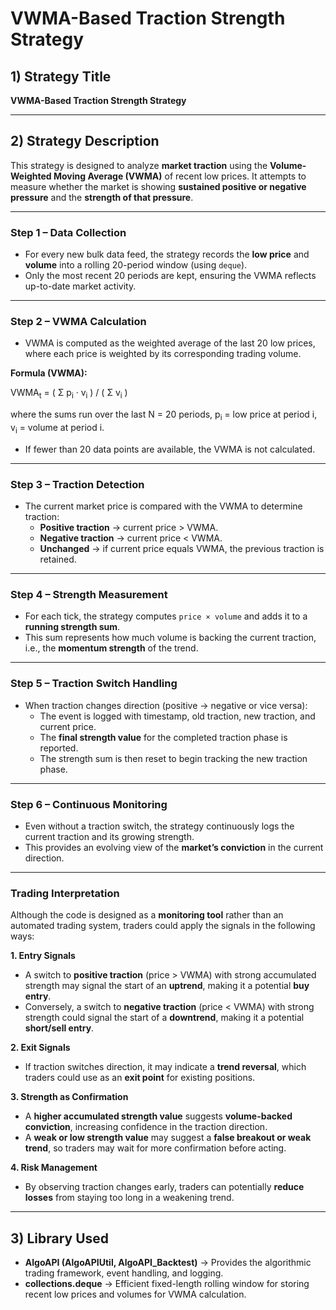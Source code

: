 # VWMA-Based Traction Strength Strategy

## 1) Strategy Title
**VWMA-Based Traction Strength Strategy**

---

## 2) Strategy Description

This strategy is designed to analyze **market traction** using the **Volume-Weighted Moving Average (VWMA)** of recent low prices. It attempts to measure whether the market is showing **sustained positive or negative pressure** and the **strength of that pressure**.

---

### Step 1 – Data Collection
- For every new bulk data feed, the strategy records the **low price** and **volume** into a rolling 20-period window (using `deque`).  
- Only the most recent 20 periods are kept, ensuring the VWMA reflects up-to-date market activity.  

---

### Step 2 – VWMA Calculation
- VWMA is computed as the weighted average of the last 20 low prices, where each price is weighted by its corresponding trading volume.  

**Formula (VWMA):**

VWMA<sub>t</sub> = ( Σ p<sub>i</sub> · v<sub>i</sub> ) / ( Σ v<sub>i</sub> )

where the sums run over the last N = 20 periods,
p<sub>i</sub> = low price at period i, v<sub>i</sub> = volume at period i.


- If fewer than 20 data points are available, the VWMA is not calculated.  

---

### Step 3 – Traction Detection
- The current market price is compared with the VWMA to determine traction:  
  - **Positive traction** → current price > VWMA.  
  - **Negative traction** → current price < VWMA.  
  - **Unchanged** → if current price equals VWMA, the previous traction is retained.  

---

### Step 4 – Strength Measurement
- For each tick, the strategy computes `price × volume` and adds it to a **running strength sum**.  
- This sum represents how much volume is backing the current traction, i.e., the **momentum strength** of the trend.  

---

### Step 5 – Traction Switch Handling
- When traction changes direction (positive → negative or vice versa):  
  - The event is logged with timestamp, old traction, new traction, and current price.  
  - The **final strength value** for the completed traction phase is reported.  
  - The strength sum is then reset to begin tracking the new traction phase.  

---

### Step 6 – Continuous Monitoring
- Even without a traction switch, the strategy continuously logs the current traction and its growing strength.  
- This provides an evolving view of the **market’s conviction** in the current direction.  

---

### Trading Interpretation
Although the code is designed as a **monitoring tool** rather than an automated trading system, traders could apply the signals in the following ways:  

**1. Entry Signals**  
- A switch to **positive traction** (price > VWMA) with strong accumulated strength may signal the start of an **uptrend**, making it a potential **buy entry**.  
- Conversely, a switch to **negative traction** (price < VWMA) with strong strength could signal the start of a **downtrend**, making it a potential **short/sell entry**.  

**2. Exit Signals**  
- If traction switches direction, it may indicate a **trend reversal**, which traders could use as an **exit point** for existing positions.  

**3. Strength as Confirmation**  
- A **higher accumulated strength value** suggests **volume-backed conviction**, increasing confidence in the traction direction.  
- A **weak or low strength value** may suggest a **false breakout or weak trend**, so traders may wait for more confirmation before acting.  

**4. Risk Management**  
- By observing traction changes early, traders can potentially **reduce losses** from staying too long in a weakening trend.  

---

## 3) Library Used
- **AlgoAPI (AlgoAPIUtil, AlgoAPI_Backtest)** → Provides the algorithmic trading framework, event handling, and logging.  
- **collections.deque** → Efficient fixed-length rolling window for storing recent low prices and volumes for VWMA calculation.  
